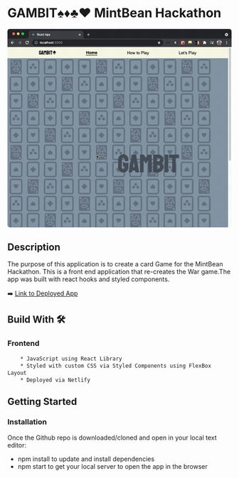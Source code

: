 # GAMBIT♠️♦️♣️❤️ MintBean Hackathon
![](gambit.gif)
## Description

The purpose of this application is to create a card Game for the MintBean Hackathon. This is a front end application that re-creates the War game.The app was built with react hooks and styled components.

➡️ [Link to Deployed App](https://gambitwar.netlify.app/)

## Build With 🛠

### Frontend

        * JavaScript using React Library
        * Styled with custom CSS via Styled Components using FlexBox Layout
        * Deployed via Netlify

## Getting Started

<!--
### Dependencies

* Application was tested on Google Chrome -->

### Installation

Once the Github repo is downloaded/cloned and open in your local text editor:

- npm install to update and install dependencies
- npm start to get your local server to open the app in the browser
